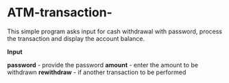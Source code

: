 # ATM-transaction-

This simple program asks input for cash withdrawal with password, process the transaction and display the account balance.

**Input**

**password** - provide the password
**amount** - enter the amount to be withdrawn
**rewithdraw** - if another transaction to be performed
